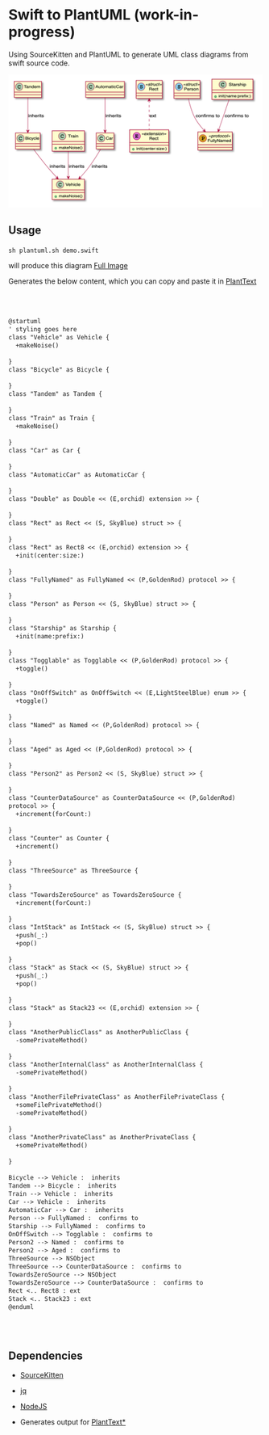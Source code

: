# Swift to PlantUML (work-in-progress)

Using SourceKitten and PlantUML to generate UML class diagrams from swift source code.


![Class diagram output without relationship](screenshot.png)

## Usage


`sh plantuml.sh demo.swift`

will produce this diagram [Full Image](https://www.plantuml.com/plantuml/svg/hLPDRzim3BtxLmYzB46I7hBB41H1qtOT2cnjK1Sxx3AeCcDhaIL3ajTcm_vx9TbE93iVBh1JAFBnYNwIo4INIcEfovn57v3I6qPvYb812cKW8I8CAuNElaD62OCpX1MgRVGt6kLu3VU2AXWCe-XV0xwYPDE0Qzk0T_4dp1F8NRWomwZ4b5T1QntUvXfB1pE_0S6Yr2B7cf86u3i2v8qed-iwAnDTNA31vx6G9AF94C6h1gweu6W-3n8VWMYNPWsN58zHlDvSiHA6HaLP6lUnd4_7TnfHJlM00DSWPuh-WPd_uRSbOvjxd4FY-7PBHxeSVn4i0Vue36yXXHP4i7OnIv1AL2fNPi-FYCrTKHajN6Qps1RCJH6pGiAAlWO5FuaqPRYHUhiwLUv8MsHuw0_yORMANwWccIFprhMaNscQwLW3iEf3W9VvORwTZEzKS97MUTPuh_1JJ_bfJ-clHMclmmtME1Qb99MO7Uz9KIad4d9pjGOh8LrwS5OreKyUPWK7cqa0hnfl7RvfyO9bedw053wwxUrHtXqtPul9sX4qYwCAZefIPOEVXcLKY28eVyVqFscc7_ksaGKNsdJPfMazfZbPNtMZEcwJDL4YXwMalx66Rw0paGGrr3btzhmuPXso8D2RxfQo1jHXRCUiHfRKys-9--rsQATzk-mXQqRDP3BVpgWPGfGR2geLYkfXO-CDDeoxUNCmtKwFWy5WnbYK_GqGTP-rCQzZ6mWHV4Lbhf0MADhsr1Cul-zPwAwfjf5Dbx6e_Lm-mdMpDi1_reucVdZ-PITV9z9jHnskpgDlCUwDd-Qj9l7vUJrUP_RLHVMpDjxcPLR-I-29_SSJlG40)

Generates the below content, which you can copy and paste it in [PlantText](https://www.planttext.com/?text=hLPDRzim3BtxLmYzB46I7hBB41H1qtOT2cnjK1Sxx3AeCcDhaIL3ajTcm_vx9TbE93iVBh1JAFBnYNwIo4INIcEfovn57v3I6qPvYb812cKW8I8CAuNElaD62OCpX1MgRVGt6kLu3VU2AXWCe-XV0xwYPDE0Qzk0T_4dp1F8NRWomwZ4b5T1QntUvXfB1pE_0S6Yr2B7cf86u3i2v8qed-iwAnDTNA31vx6G9AF94C6h1gweu6W-3n8VWMYNPWsN58zHlDvSiHA6HaLP6lUnd4_7TnfHJlM00DSWPuh-WPd_uRSbOvjxd4FY-7PBHxeSVn4i0Vue36yXXHP4i7OnIv1AL2fNPi-FYCrTKHajN6Qps1RCJH6pGiAAlWO5FuaqPRYHUhiwLUv8MsHuw0_yORMANwWccIFprhMaNscQwLW3iEf3W9VvORwTZEzKS97MUTPuh_1JJ_bfJ-clHMclmmtME1Qb99MO7Uz9KIad4d9pjGOh8LrwS5OreKyUPWK7cqa0hnfl7RvfyO9bedw053wwxUrHtXqtPul9sX4qYwCAZefIPOEVXcLKY28eVyVqFscc7_ksaGKNsdJPfMazfZbPNtMZEcwJDL4YXwMalx66Rw0paGGrr3btzhmuPXso8D2RxfQo1jHXRCUiHfRKys-9--rsQATzk-mXQqRDP3BVpgWPGfGR2geLYkfXO-CDDeoxUNCmtKwFWy5WnbYK_GqGTP-rCQzZ6mWHV4Lbhf0MADhsr1Cul-zPwAwfjf5Dbx6e_Lm-mdMpDi1_reucVdZ-PITV9z9jHnskpgDlCUwDd-Qj9l7vUJrUP_RLHVMpDjxcPLR-I-29_SSJlG40)

```



@startuml
' styling goes here
class "Vehicle" as Vehicle {
  +makeNoise()

}
class "Bicycle" as Bicycle {

}
class "Tandem" as Tandem {

}
class "Train" as Train {
  +makeNoise()

}
class "Car" as Car {

}
class "AutomaticCar" as AutomaticCar {

}
class "Double" as Double << (E,orchid) extension >> {

}
class "Rect" as Rect << (S, SkyBlue) struct >> {

}
class "Rect" as Rect8 << (E,orchid) extension >> {
  +init(center:size:)

}
class "FullyNamed" as FullyNamed << (P,GoldenRod) protocol >> {

}
class "Person" as Person << (S, SkyBlue) struct >> {

}
class "Starship" as Starship {
  +init(name:prefix:)

}
class "Togglable" as Togglable << (P,GoldenRod) protocol >> {
  +toggle()

}
class "OnOffSwitch" as OnOffSwitch << (E,LightSteelBlue) enum >> {
  +toggle()

}
class "Named" as Named << (P,GoldenRod) protocol >> {

}
class "Aged" as Aged << (P,GoldenRod) protocol >> {

}
class "Person2" as Person2 << (S, SkyBlue) struct >> {

}
class "CounterDataSource" as CounterDataSource << (P,GoldenRod) protocol >> {
  +increment(forCount:)

}
class "Counter" as Counter {
  +increment()

}
class "ThreeSource" as ThreeSource {

}
class "TowardsZeroSource" as TowardsZeroSource {
  +increment(forCount:)

}
class "IntStack" as IntStack << (S, SkyBlue) struct >> {
  +push(_:)
  +pop()

}
class "Stack" as Stack << (S, SkyBlue) struct >> {
  +push(_:)
  +pop()

}
class "Stack" as Stack23 << (E,orchid) extension >> {

}
class "AnotherPublicClass" as AnotherPublicClass {
  -somePrivateMethod()

}
class "AnotherInternalClass" as AnotherInternalClass {
  -somePrivateMethod()

}
class "AnotherFilePrivateClass" as AnotherFilePrivateClass {
  +someFilePrivateMethod()
  -somePrivateMethod()

}
class "AnotherPrivateClass" as AnotherPrivateClass {
  +somePrivateMethod()

}

Bicycle --> Vehicle :  inherits 
Tandem --> Bicycle :  inherits 
Train --> Vehicle :  inherits 
Car --> Vehicle :  inherits 
AutomaticCar --> Car :  inherits 
Person --> FullyNamed :  confirms to 
Starship --> FullyNamed :  confirms to 
OnOffSwitch --> Togglable :  confirms to 
Person2 --> Named :  confirms to 
Person2 --> Aged :  confirms to 
ThreeSource --> NSObject 
ThreeSource --> CounterDataSource :  confirms to 
TowardsZeroSource --> NSObject 
TowardsZeroSource --> CounterDataSource :  confirms to 
Rect <.. Rect8 : ext
Stack <.. Stack23 : ext
@enduml




```

## Dependencies


* [SourceKitten](https://github.com/jpsim/SourceKitten)
* [jq](https://github.com/stedolan/jq)
* [NodeJS](https://nodejs.org/en/)


* Generates output for [PlantText*](https://www.planttext.com/)
